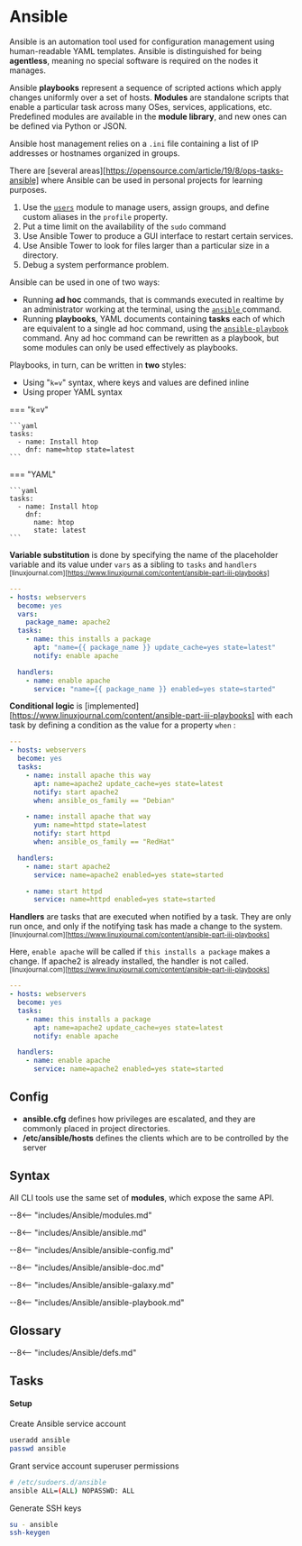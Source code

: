 # Ansible

Ansible is an automation tool used for configuration management using human-readable YAML templates. Ansible is distinguished for being **agentless**, meaning no special software is required on the nodes it manages.

Ansible **playbooks** represent a sequence of scripted actions which apply changes uniformly over a set of hosts.
**Modules** are standalone scripts that enable a particular task across many OSes, services, applications, etc. 
Predefined modules are available in the **module library**, and new ones can be defined via Python or JSON.

Ansible host management relies on a `.ini` file containing a list of IP addresses or hostnames organized in groups.

There are [several areas][https://opensource.com/article/19/8/ops-tasks-ansible] where Ansible can be used in personal projects for learning purposes. 

1. Use the [`users`](#users) module to manage users, assign groups, and define custom aliases in the `profile` property.
2. Put a time limit on the availability of the `sudo` command
3. Use Ansible Tower to produce a GUI interface to restart certain services.
4. Use Ansible Tower to look for files larger than a particular size in a directory.
5. Debug a system performance problem. 


Ansible can be used in one of two ways:

- Running **ad hoc** commands, that is commands executed in realtime by an administrator working at the terminal, using the [ `ansible` ](#ansible) command.
- Running **playbooks**, YAML documents containing **tasks** each of which are equivalent to a single ad hoc command, using the [ `ansible-playbook` ](#ansible-playbook) command. Any ad hoc command can be rewritten as a playbook, but some modules can only be used effectively as playbooks.

Playbooks, in turn, can be written in **two** styles:

- Using "`k=v`" syntax, where keys and values are defined inline
- Using proper YAML syntax

=== "k=v"

    ```yaml
    tasks:
      - name: Install htop
        dnf: name=htop state=latest
    ```

=== "YAML"

    ```yaml
    tasks:
      - name: Install htop
        dnf:
          name: htop
          state: latest
    ```

**Variable substitution** is done by specifying the name of the placeholder variable and its value under `vars` as a sibling to `tasks` and `handlers` <sup>[linuxjournal.com][https://www.linuxjournal.com/content/ansible-part-iii-playbooks]</sup>
```yaml
---
- hosts: webservers
  become: yes
  vars:
    package_name: apache2
  tasks:
    - name: this installs a package
      apt: "name={{ package_name }} update_cache=yes state=latest"
      notify: enable apache

  handlers:
    - name: enable apache
      service: "name={{ package_name }} enabled=yes state=started" 
```

**Conditional logic** is [implemented][https://www.linuxjournal.com/content/ansible-part-iii-playbooks] with each task by defining a condition as the value for a property `when` :
```yaml
---
- hosts: webservers
  become: yes
  tasks:
    - name: install apache this way
      apt: name=apache2 update_cache=yes state=latest
      notify: start apache2
      when: ansible_os_family == "Debian"

    - name: install apache that way
      yum: name=httpd state=latest
      notify: start httpd
      when: ansible_os_family == "RedHat"

  handlers:
    - name: start apache2
      service: name=apache2 enabled=yes state=started

    - name: start httpd
      service: name=httpd enabled=yes state=started
```

**Handlers** are tasks that are executed when notified by a task. They are only run once, and only if the notifying task has made a change to the system. 
<sup>[linuxjournal.com][https://www.linuxjournal.com/content/ansible-part-iii-playbooks]</sup>

Here, `enable apache` will be called if `this installs a package` makes a change. If apache2 is already installed, the handler is not called. 
<sup>[linuxjournal.com][https://www.linuxjournal.com/content/ansible-part-iii-playbooks]</sup>

```yaml
---
- hosts: webservers
  become: yes
  tasks:
    - name: this installs a package
      apt: name=apache2 update_cache=yes state=latest
      notify: enable apache

  handlers:
    - name: enable apache
      service: name=apache2 enabled=yes state=started
```



## Config

- **ansible.cfg** defines how privileges are escalated, and they are commonly placed in project directories.
- **/etc/ansible/hosts** defines the clients which are to be controlled by the server


## Syntax


All CLI tools use the same set of **modules**, which expose the same API.

--8<-- "includes/Ansible/modules.md"

--8<-- "includes/Ansible/ansible.md"

--8<-- "includes/Ansible/ansible-config.md"

--8<-- "includes/Ansible/ansible-doc.md"

--8<-- "includes/Ansible/ansible-galaxy.md"

--8<-- "includes/Ansible/ansible-playbook.md"

## Glossary

--8<-- "includes/Ansible/defs.md"

## Tasks

#### Setup

Create Ansible service account
```sh
useradd ansible
passwd ansible
```
Grant service account superuser permissions
```sh
# /etc/sudoers.d/ansible
ansible ALL=(ALL) NOPASSWD: ALL
```
Generate SSH keys
```sh
su - ansible
ssh-keygen
```